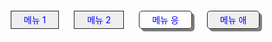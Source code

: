 <!DOCTYPE html>
<html lang="ko">
<head>
<meta charset="UTF-8">
<title>응애</title>
<style>
   ul { list-style:none; }
	 li {
		 display:inline-block;
		 margin:10px;
	  }
		li a {
			padding: 5px 20px;
			font-size: 14px;
			color: blue;
			text-decoration: none;
		}
		.flat {
      background:#eee;
      border:1px solid #222;
		}
		a[class ~=button] {           
      box-shadow:rgba(0,0,0,0.5) 4px 4px; /* 그림자 지정 */
      border-radius: 5px;  /* 테두리를 둥글게 */
      border:1px solid #222;
		}
</style>
</head>
<body>
	<ul>
		<li><a href="#" class="flat">메뉴 1</a></li>
		<li><a href="#" class="flat">메뉴 2</a></li>
		<li><a href="#" class="button">메뉴 응</a></li>
		<li><a href="#" class="flat button" >메뉴 애</a></li>
	</ul>
  </body>
 </html>
